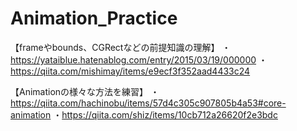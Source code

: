 # Animation_Practice

【frameやbounds、CGRectなどの前提知識の理解】
・https://yataiblue.hatenablog.com/entry/2015/03/19/000000
・https://qiita.com/mishimay/items/e9ecf3f352aad4433c24

【Animationの様々な方法を練習】
・https://qiita.com/hachinobu/items/57d4c305c907805b4a53#core-animation
・https://qiita.com/shiz/items/10cb712a26620f2e3bdc
